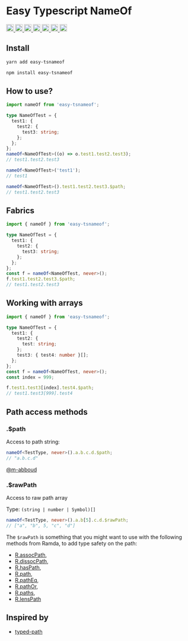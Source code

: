 # Easy Typescript NameOf

<p>
  <a href="https://www.npmjs.com/package/easy-tsnameof">
    <img height="20px" src="https://badgen.net/npm/license/easy-tsnameof" />
  </a>
  <a href="https://www.npmjs.com/package/easy-tsnameof">
    <img height="20px" src="https://badgen.net/npm/v/easy-tsnameof" />
  </a>
  <a href="https://www.npmjs.com/package/easy-tsnameof">
    <img height="20px" src="https://badgen.net/npm/dependents/easy-tsnameof" />
  </a>
  <a href="https://www.npmjs.com/package/easy-tsnameof">
    <img height="20px" src="https://badgen.net/npm/types/easy-tsnameof" />
  </a>
  <a href="https://github.com/kolengri/easy-tsnameof#readme">
    <img height="20px" src="https://badgen.net/github/issues/kolengri/easy-tsnameof" />
  </a>
  <a href="https://bundlephobia.com/result?p=easy-tsnameof">
    <img height="20px" src="https://badgen.net/bundlephobia/min/easy-tsnameof" />
  </a>
  <a href="https://bundlephobia.com/result?p=easy-tsnameof">
    <img height="20px" src="https://badgen.net/bundlephobia/minzip/easy-tsnameof" />
  </a>
</p>

## Install

```bash
yarn add easy-tsnameof
```

```bash
npm install easy-tsnameof
```

## How to use?

```ts
import nameOf from 'easy-tsnameof';

type NameOfTest = {
  test1: {
    test2: {
      test3: string;
    };
  };
};
nameOf<NameOfTest>((o) => o.test1.test2.test3);
// test1.test2.test3

nameOf<NameOfTest>('test1');
// test1

nameOf<NameOfTest>().test1.test2.test3.$path;
// test1.test2.test3
```

## Fabrics

```ts
import { nameOf } from 'easy-tsnameof';

type NameOfTest = {
  test1: {
    test2: {
      test3: string;
    };
  };
};
const f = nameOf<NameOfTest, never>();
f.test1.test2.test3.$path;
// test1.test2.test3
```

## Working with arrays

```ts
import { nameOf } from 'easy-tsnameof';

type NameOfTest = {
  test1: {
    test2: {
      test: string;
    };
    test3: { test4: number }[];
  };
};
const f = nameOf<NameOfTest, never>();
const index = 999;

f.test1.test3[index].test4.$path;
// test1.test3[999].test4
```

## Path access methods

### .$path

Access to path string:

```ts
nameOf<TestType, never>().a.b.c.d.$path;
// "a.b.c.d"
```

[@m-abboud](https://github.com/m-abboud)

### .$rawPath

Access to raw path array

Type: `(string | number | Symbol)[]`

```ts
nameOf<TestType, never>().a.b[5].c.d.$rawPath;
// ["a", "b", 5, "c", "d"]
```

The `$rawPath` is something that you might want to use with the following methods from
Ramda, to add type safety on the path:

- [R.assocPath](https://ramdajs.com/docs/#assocPath),
- [R.dissocPath](https://ramdajs.com/docs/#dissocPath),
- [R.hasPath](https://ramdajs.com/docs/#hasPath),
- [R.path](https://ramdajs.com/docs/#path),
- [R.pathEq](https://ramdajs.com/docs/#pathEq),
- [R.pathOr](https://ramdajs.com/docs/#pathOr),
- [R.paths](https://ramdajs.com/docs/#paths),
- [R.lensPath](https://ramdajs.com/docs/#lensPath)

## Inspired by

- [typed-path](https://github.com/bsalex/typed-path)
